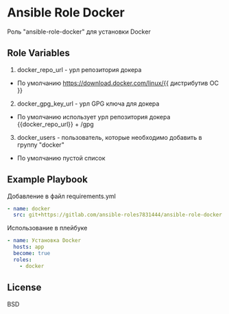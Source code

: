 Ansible Role Docker
=========

Роль "ansible-role-docker" для установки Docker

Role Variables
--------------

1. docker_repo_url - урл репозитория докера

- По умолчанию https://download.docker.com/linux/{{ дистрибутив ОС }}

2. docker_gpg_key_url - урл GPG ключа для докера

- По умолчанию использует урл репозитория докера {{docker_repo_url}} + /gpg

3. docker_users - пользователь, которые необходимо добавить в группу "docker"

- По умолчанию пустой список

Example Playbook
----------------

Добавление в файл requirements.yml

```yaml
- name: docker
  src: git+https://gitlab.com/ansible-roles7831444/ansible-role-docker.git
```

Использование в плейбуке

```yaml
- name: Установка Docker
  hosts: app
  become: true
  roles:
    - docker
```

License
-------

BSD

